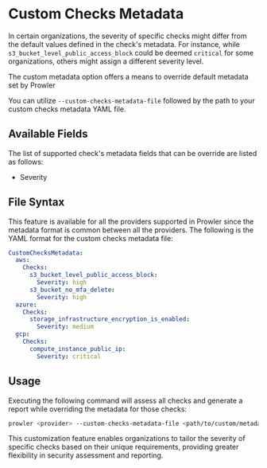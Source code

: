 # Custom Checks Metadata

In certain organizations, the severity of specific checks might differ from the default values defined in the check's metadata. For instance, while `s3_bucket_level_public_access_block` could be deemed `critical` for some organizations, others might assign a different severity level.

The custom metadata option offers a means to override default metadata set by Prowler

You can utilize `--custom-checks-metadata-file` followed by the path to your custom checks metadata YAML file.

## Available Fields

The list of supported check's metadata fields that can be override are listed as follows:

- Severity

## File Syntax

This feature is available for all the providers supported in Prowler since the metadata format is common between all the providers. The following is the YAML format for the custom checks metadata file:
```yaml title="custom_checks_metadata.yaml"
CustomChecksMetadata:
  aws:
    Checks:
      s3_bucket_level_public_access_block:
        Severity: high
      s3_bucket_no_mfa_delete:
        Severity: high
  azure:
    Checks:
      storage_infrastructure_encryption_is_enabled:
        Severity: medium
  gcp:
    Checks:
      compute_instance_public_ip:
        Severity: critical
```

## Usage

Executing the following command will assess all checks and generate a report while overriding the metadata for those checks:
```sh
prowler <provider> --custom-checks-metadata-file <path/to/custom/metadata>
```

This customization feature enables organizations to tailor the severity of specific checks based on their unique requirements, providing greater flexibility in security assessment and reporting.
